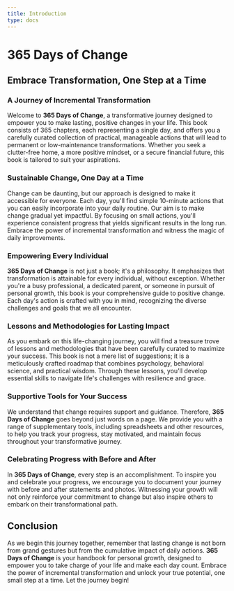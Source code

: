 ```yaml
---
title: Introduction
type: docs
---
```


# 365 Days of Change
## Embrace Transformation, One Step at a Time


### A Journey of Incremental Transformation

Welcome to **365 Days of Change**, a transformative journey designed to empower you to make lasting, positive changes in your life. This book consists of 365 chapters, each representing a single day, and offers you a carefully curated collection of practical, manageable actions that will lead to permanent or low-maintenance transformations. Whether you seek a clutter-free home, a more positive mindset, or a secure financial future, this book is tailored to suit your aspirations.

### Sustainable Change, One Day at a Time

Change can be daunting, but our approach is designed to make it accessible for everyone. Each day, you'll find simple 10-minute actions that you can easily incorporate into your daily routine. Our aim is to make change gradual yet impactful. By focusing on small actions, you'll experience consistent progress that yields significant results in the long run. Embrace the power of incremental transformation and witness the magic of daily improvements.

### Empowering Every Individual

**365 Days of Change** is not just a book; it's a philosophy. It emphasizes that transformation is attainable for every individual, without exception. Whether you're a busy professional, a dedicated parent, or someone in pursuit of personal growth, this book is your comprehensive guide to positive change. Each day's action is crafted with you in mind, recognizing the diverse challenges and goals that we all encounter.

### Lessons and Methodologies for Lasting Impact

As you embark on this life-changing journey, you will find a treasure trove of lessons and methodologies that have been carefully curated to maximize your success. This book is not a mere list of suggestions; it is a meticulously crafted roadmap that combines psychology, behavioral science, and practical wisdom. Through these lessons, you'll develop essential skills to navigate life's challenges with resilience and grace.

### Supportive Tools for Your Success

We understand that change requires support and guidance. Therefore, **365 Days of Change** goes beyond just words on a page. We provide you with a range of supplementary tools, including spreadsheets and other resources, to help you track your progress, stay motivated, and maintain focus throughout your transformative journey.

### Celebrating Progress with Before and After

In **365 Days of Change**, every step is an accomplishment. To inspire you and celebrate your progress, we encourage you to document your journey with before and after statements and photos. Witnessing your growth will not only reinforce your commitment to change but also inspire others to embark on their transformational path.

## Conclusion

As we begin this journey together, remember that lasting change is not born from grand gestures but from the cumulative impact of daily actions. **365 Days of Change** is your handbook for personal growth, designed to empower you to take charge of your life and make each day count. Embrace the power of incremental transformation and unlock your true potential, one small step at a time. Let the journey begin!
